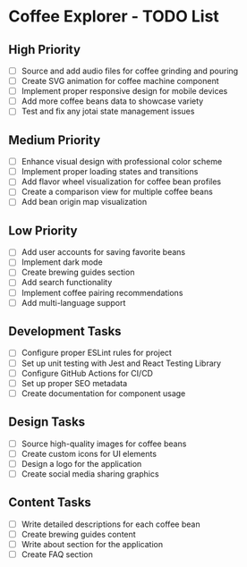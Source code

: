 # Coffee Explorer - TODO List

## High Priority
- [ ] Source and add audio files for coffee grinding and pouring
- [ ] Create SVG animation for coffee machine component
- [ ] Implement proper responsive design for mobile devices
- [ ] Add more coffee beans data to showcase variety
- [ ] Test and fix any jotai state management issues

## Medium Priority
- [ ] Enhance visual design with professional color scheme
- [ ] Implement proper loading states and transitions
- [ ] Add flavor wheel visualization for coffee bean profiles
- [ ] Create a comparison view for multiple coffee beans
- [ ] Add bean origin map visualization

## Low Priority
- [ ] Add user accounts for saving favorite beans
- [ ] Implement dark mode
- [ ] Create brewing guides section
- [ ] Add search functionality
- [ ] Implement coffee pairing recommendations
- [ ] Add multi-language support

## Development Tasks
- [ ] Configure proper ESLint rules for project
- [ ] Set up unit testing with Jest and React Testing Library
- [ ] Configure GitHub Actions for CI/CD
- [ ] Set up proper SEO metadata
- [ ] Create documentation for component usage

## Design Tasks
- [ ] Source high-quality images for coffee beans
- [ ] Create custom icons for UI elements
- [ ] Design a logo for the application
- [ ] Create social media sharing graphics

## Content Tasks
- [ ] Write detailed descriptions for each coffee bean
- [ ] Create brewing guides content
- [ ] Write about section for the application
- [ ] Create FAQ section